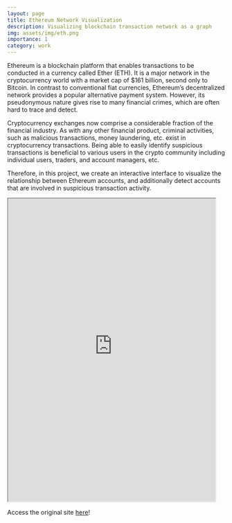 ```yaml
---
layout: page
title: Ethereum Network Visualization
description: Visualizing blockchain transaction network as a graph 
img: assets/img/eth.png
importance: 1
category: work
---
```


Ethereum is a blockchain platform that enables transactions to be conducted in a currency called Ether (ETH). It is a major network in the cryptocurrency world with a market cap of $161 billion, second only to Bitcoin. In contrast to conventional fiat currencies, Ethereum’s decentralized network provides a popular alternative payment system. However, its pseudonymous nature gives rise to many financial crimes, which are often hard to trace and detect.

Cryptocurrency exchanges now comprise a considerable fraction of the financial industry. As with any other financial product, criminal activities, such as malicious transactions, money laundering, etc. exist in cryptocurrency transactions. Being able to easily identify suspicious transactions is beneficial to various users in the crypto community including individual users, traders, and account managers, etc.

Therefore, in this project, we create an interactive interface to visualize the relationship between Ethereum accounts, and additionally detect accounts that are involved in suspicious transaction activity.

<div class="row justify-content-sm-center">
    <div class="col-sm mt-3 mt-md-0">
        <iframe width="95%" height="700" src="https://cse6242-fall22-group7.github.io/eth-anomaly-detection/visualization/"></iframe>
    </div>
</div>

Access the original site [here](https://cse6242-fall22-group7.github.io/eth-anomaly-detection/visualization/)!

